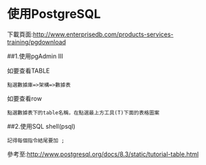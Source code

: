 # 使用PostgreSQL

下載頁面:http://www.enterprisedb.com/products-services-training/pgdownload


##1.使用pgAdmin III

如要查看TABLE
```
點選數據庫=>架構=>數據表
```
如要查看row
```
點選數據表下的table名稱，在點選最上方工具(T)下面的表格圖案
```
##2.使用SQL shell(psql) 
```
記得每個指令結尾要加 ;
```











參考至:http://www.postgresql.org/docs/8.3/static/tutorial-table.html